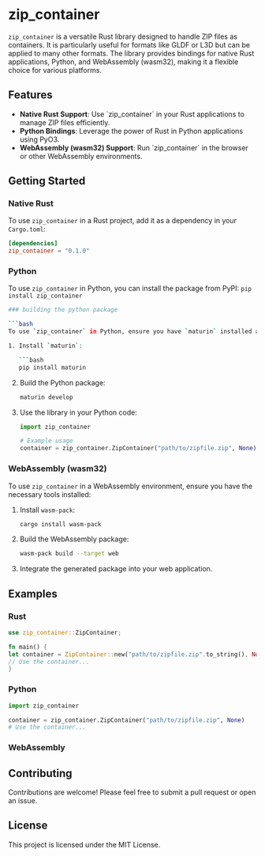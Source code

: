 # zip_container

`zip_container` is a versatile Rust library designed to handle ZIP files as containers. It is particularly useful for formats like GLDF or L3D but can be applied to many other formats. The library provides bindings for native Rust applications, Python, and WebAssembly (wasm32), making it a flexible choice for various platforms.

## Features

- **Native Rust Support**: Use \`zip_container\` in your Rust applications to manage ZIP files efficiently.
- **Python Bindings**: Leverage the power of Rust in Python applications using PyO3.
- **WebAssembly (wasm32) Support**: Run \`zip_container\` in the browser or other WebAssembly environments.

## Getting Started

### Native Rust

To use `zip_container` in a Rust project, add it as a dependency in your `Cargo.toml`:

```toml
[dependencies]
zip_container = "0.1.0"
```

### Python

To use `zip_container` in Python, you can install the package from PyPI:
```pip install zip_container```
```bash
### building the python package

```bash
To use `zip_container` in Python, ensure you have `maturin` installed and build the Python package:

1. Install `maturin`:

   ```bash
   pip install maturin
   ```

2. Build the Python package:

   ```bash
   maturin develop
   ```

3. Use the library in your Python code:
    
   ```python
   import zip_container

   # Example usage
   container = zip_container.ZipContainer("path/to/zipfile.zip", None)
   ```

### WebAssembly (wasm32)

To use `zip_container` in a WebAssembly environment, ensure you have the necessary tools installed:

1. Install `wasm-pack`:

   ```bash
   cargo install wasm-pack
   ```

2. Build the WebAssembly package:

   ```bash
   wasm-pack build --target web
   ```

3. Integrate the generated package into your web application.

## Examples

### Rust

```rust
use zip_container::ZipContainer;

fn main() {
let container = ZipContainer::new("path/to/zipfile.zip".to_string(), None);
// Use the container...
}
```

### Python

```python
import zip_container

container = zip_container.ZipContainer("path/to/zipfile.zip", None)
# Use the container...
```

### WebAssembly

## Contributing

Contributions are welcome! Please feel free to submit a pull request or open an issue.

## License

This project is licensed under the MIT License.